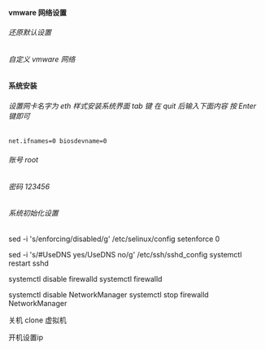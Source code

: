 ####  vmware 网络设置

###### 还原默认设置

###### 自定义 vmware 网络







#### 系统安装

###### 设置网卡名字为 eth 样式安装系统界面 tab 键 在 quit 后输入下面内容 按 Enter 键即可

```net.ifnames=0 biosdevname=0```

###### 账号 root

###### 密码 123456

###### 系统初始化设置

sed -i 's/enforcing/disabled/g'  /etc/selinux/config
setenforce 0

sed -i 's/#UseDNS yes/UseDNS no/g'   /etc/ssh/sshd_config
systemctl   restart sshd

systemctl  disable firewalld
systemctl   firewalld

systemctl  disable NetworkManager
systemctl  stop  firewalld  NetworkManager



关机  clone  虚拟机  

开机设置ip 



















